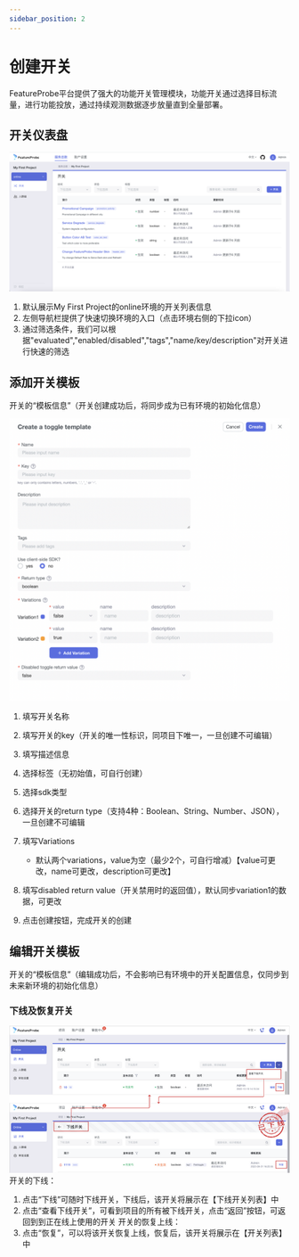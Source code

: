 ```yaml
---
sidebar_position: 2
---
```



# 创建开关

FeatureProbe平台提供了强大的功能开关管理模块，功能开关通过选择目标流量，进行功能投放，通过持续观测数据逐步放量直到全量部署。
## 开关仪表盘 

![toggles screenshot](../../../../../../pictures/toggles_zh.png)

1. 默认展示My First Project的online环境的开关列表信息
2. 左侧导航栏提供了快速切换环境的入口（点击环境右侧的下拉icon）
3. 通过筛选条件，我们可以根据"evaluated","enabled/disabled","tags","name/key/description"对开关进行快速的筛选

## 添加开关模板
开关的“模板信息”（开关创建成功后，将同步成为已有环境的初始化信息）

![create toggle screenshot](../../../../../../pictures/create_toggle_zh.png)

1. 填写开关名称
2. 填写开关的key（开关的唯一性标识，同项目下唯一，一旦创建不可编辑）
3. 填写描述信息
4. 选择标签（无初始值，可自行创建）
5. 选择sdk类型
6. 选择开关的return type（支持4种：Boolean、String、Number、JSON），一旦创建不可编辑
7. 填写Variations
    - 默认两个variations，value为空（最少2个，可自行增减）【value可更改，name可更改，description可更改】

8. 填写disabled return value（开关禁用时的返回值），默认同步variation1的数据，可更改
9. 点击创建按钮，完成开关的创建

## 编辑开关模板
开关的“模板信息”（编辑成功后，不会影响已有环境中的开关配置信息，仅同步到未来新环境的初始化信息）

### 下线及恢复开关

![edit environment screenshot](../../../../../../pictures/archived_toggle.png)
开关的下线：
1. 点击“下线”可随时下线开关，下线后，该开关将展示在【下线开关列表】中
2. 点击“查看下线开关”，可看到项目的所有被下线开关，点击“返回”按钮，可返回到到正在线上使用的开关
开关的恢复上线：
1. 点击“恢复”，可以将该开关恢复上线，恢复后，该开关将展示在【开关列表】中


